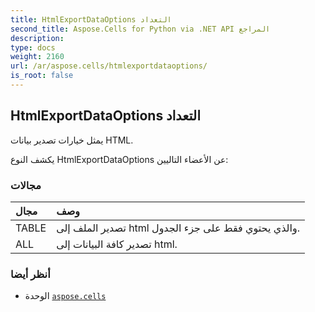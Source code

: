 ```yaml
---
title: HtmlExportDataOptions التعداد
second_title: Aspose.Cells for Python via .NET API المراجع
description:
type: docs
weight: 2160
url: /ar/aspose.cells/htmlexportdataoptions/
is_root: false
---
```

##  HtmlExportDataOptions التعداد
يمثل خيارات تصدير بيانات HTML.



يكشف النوع HtmlExportDataOptions عن الأعضاء التاليين:

###  مجالات
| مجال| وصف|
| :- | :- |
| TABLE | تصدير الملف إلى html والذي يحتوي فقط على جزء الجدول.|
| ALL | تصدير كافة البيانات إلى html.|



###  أنظر أيضا
* الوحدة [`aspose.cells`](..)
